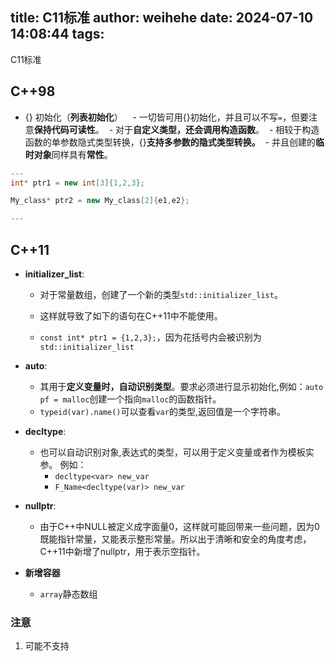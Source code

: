 title: C11标准
author: weihehe
date: 2024-07-10 14:08:44
tags:
---
C11标准
<!-- more -->

## C++98

- {} 初始化（**列表初始化**）
  
  - 一切皆可用{}初始化，并且可以不写`=`，但要注意**保持代码可读性**。
  - 对于**自定义类型，还会调用构造函数**。
  - 相较于构造函数的单参数隐式类型转换，{}**支持多参数的隐式类型转换。**
  - 并且创建的**临时对象**同样具有**常性**。
  
```cpp
---
int* ptr1 = new int[3]{1,2,3};

My_class* ptr2 = new My_class[2]{e1,e2};

---
```

## C++11

- **initializer_list**:
	- 对于常量数组，创建了一个新的类型`std::initializer_list`。

	- 这样就导致了如下的语句在C++11中不能使用。

	- `const int* ptr1 = {1,2,3};`，因为花括号内会被识别为`std::initializer_list`

- **auto**:

	- 其用于**定义变量时，自动识别类型**。要求必须进行显示初始化,例如：`auto pf = malloc`创建一个指向`malloc`的函数指针。
	- `typeid(var).name()`可以查看`var`的类型,返回值是一个字符串。

- **decltype**:

	- 也可以自动识别对象,表达式的类型，可以用于定义变量或者作为模板实参。 例如：
		- `decltype<var> new_var`
		- `F_Name<decltype(var)> new_var`

- **nullptr**:
	- 由于C++中NULL被定义成字面量0，这样就可能回带来一些问题，因为0既能指针常量，又能表示整形常量。所以出于清晰和安全的角度考虑，C++11中新增了nullptr，用于表示空指针。

- **新增容器**
	- `array`静态数组

### 注意

1. 可能不支持